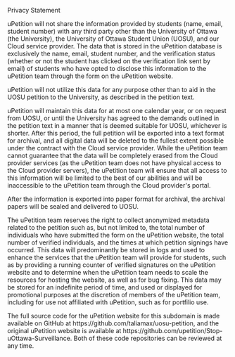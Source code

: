 Privacy Statement

<p>uPetition will not share the information provided by students (name, email, student number) with any third party other than the University of Ottawa (the University), the University of Ottawa Student Union (UOSU), and our Cloud service provider. The data that is stored in the uPetition database is exclusively the name, email, student number, and the verification status (whether or not the student has clicked on the verification link sent by email) of students who have opted to disclose this information to the uPetition team through the form on the uPetition website.</p>

<p>uPetition will not utilize this data for any purpose other than to aid in the UOSU petition to the University, as described in the petition text.</p>

<p>uPetition will maintain this data for at most one calendar year, or on request from UOSU, or until the University has agreed to the demands outlined in the petition text in a manner that is deemed suitable for UOSU, whichever is shorter. After this period, the full petition will be exported into a text format for archival, and all digital data will be deleted to the fullest extent possible under the contract with the Cloud service provider. While the uPetition team cannot guarantee that the data will be completely erased from the Cloud provider services (as the uPetition team does not have physical access to the Cloud provider servers), the uPetition team will ensure that all access to this information will be limited to the best of our abilities and will be inaccessible to the uPetition team through the Cloud provider's portal.</p>

<p>After the information is exported into paper format for archival, the archival papers will be sealed and delivered to UOSU.</p>

<p>The uPetition team reserves the right to collect anonymized metadata related to the petition such as, but not limited to, the total number of individuals who have submitted the form on the uPetition website, the total number of verified individuals, and the times at which petition signings have occurred. This data will predominantly be stored in logs and used to enhance the services that the uPetition team will provide for students, such as by providing a running counter of verified signatures on the uPetition website and to determine when the uPetition team needs to scale the resources for hosting the website, as well as for bug fixing. This data may be stored for an indefinite period of time, and used or displayed for promotional purposes at the discretion of members of the uPetition team, including for use not affiliated with uPetition, such as for portfilio use.</p>

<p>The full source code for the uPetition website for this subdomain is made available on GitHub at https://github.com/taliamax/uosu-petition, and the original uPetition website is available at https://github.com/upetition/Stop-uOttawa-Surveillance. Both of these code repositories can be reviewed at any time.</p>
